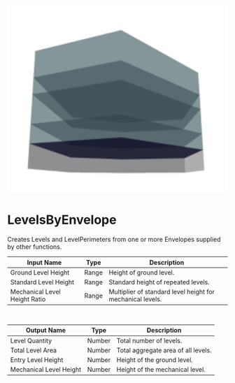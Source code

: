 <img src="preview.png" width="512">
            
# LevelsByEnvelope

Creates Levels and LevelPerimeters from one or more Envelopes supplied by other functions.

|Input Name|Type|Description|
|---|---|---|
|Ground Level Height|Range|Height of ground level.|
|Standard Level Height|Range|Standard height of repeated levels.|
|Mechanical Level Height Ratio|Range|Multiplier of standard level height for mechanical levels.|


<br>

|Output Name|Type|Description|
|---|---|---|
|Level Quantity|Number|Total number of levels.|
|Total Level Area|Number|Total aggregate area of all levels.|
|Entry Level Height|Number|Height of the ground level.|
|Mechanical Level Height|Number|Height of the mechanical level.|

